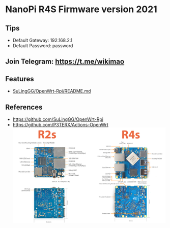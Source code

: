 # NanoPi R4S Firmware version 2021

## Tips
* Default Gateway: 192.168.2.1
* Default Password: password

## Join Telegram: https://t.me/wikimao

## Features
* [SuLingGG/OpenWrt-Rpi/README.md](https://github.com/SuLingGG/OpenWrt-Rpi/blob/main/README.md)

## References
* https://github.com/SuLingGG/OpenWrt-Rpi
* https://github.com/P3TERX/Actions-OpenWrt
![Alt text](images/nanopir4s.jpg?raw=true "Title")